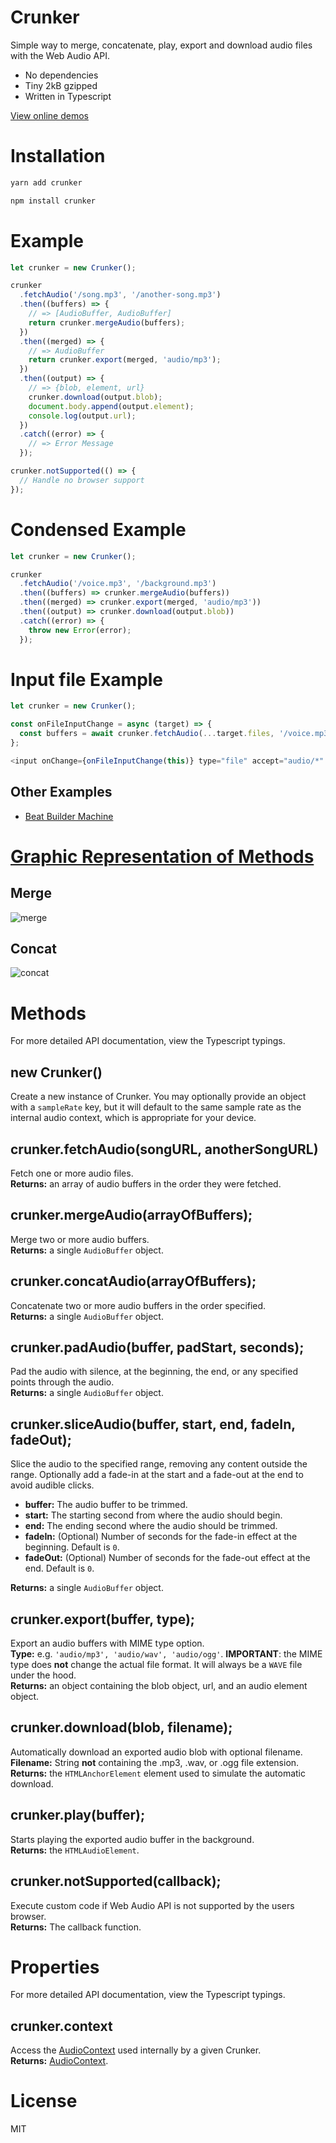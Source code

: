 # Crunker

Simple way to merge, concatenate, play, export and download audio files with the Web Audio API.

- No dependencies
- Tiny 2kB gzipped
- Written in Typescript

[View online demos](https://jaggad.github.io/crunker/examples/)

# Installation

```sh
yarn add crunker
```

```sh
npm install crunker
```

# Example

```javascript
let crunker = new Crunker();

crunker
  .fetchAudio('/song.mp3', '/another-song.mp3')
  .then((buffers) => {
    // => [AudioBuffer, AudioBuffer]
    return crunker.mergeAudio(buffers);
  })
  .then((merged) => {
    // => AudioBuffer
    return crunker.export(merged, 'audio/mp3');
  })
  .then((output) => {
    // => {blob, element, url}
    crunker.download(output.blob);
    document.body.append(output.element);
    console.log(output.url);
  })
  .catch((error) => {
    // => Error Message
  });

crunker.notSupported(() => {
  // Handle no browser support
});
```

# Condensed Example

```javascript
let crunker = new Crunker();

crunker
  .fetchAudio('/voice.mp3', '/background.mp3')
  .then((buffers) => crunker.mergeAudio(buffers))
  .then((merged) => crunker.export(merged, 'audio/mp3'))
  .then((output) => crunker.download(output.blob))
  .catch((error) => {
    throw new Error(error);
  });
```

# Input file Example

```javascript
let crunker = new Crunker();

const onFileInputChange = async (target) => {
  const buffers = await crunker.fetchAudio(...target.files, '/voice.mp3', '/background.mp3');
};

<input onChange={onFileInputChange(this)} type="file" accept="audio/*" />;
```

## Other Examples

- [Beat Builder Machine](examples/client/beatBuilder.html)

# [Graphic Representation of Methods](https://github.com/jackedgson/crunker/issues/16)

## Merge

![merge](https://user-images.githubusercontent.com/12958674/88806278-968f0680-d186-11ea-9cb5-8ef2606ffcc7.png)

## Concat

![concat](https://user-images.githubusercontent.com/12958674/88806297-9d1d7e00-d186-11ea-8cd2-c64cb0324845.png)

# Methods

For more detailed API documentation, view the Typescript typings.

## new Crunker()

Create a new instance of Crunker.
You may optionally provide an object with a `sampleRate` key, but it will default to the same sample rate as the internal audio context, which is appropriate for your device.

## crunker.fetchAudio(songURL, anotherSongURL)

Fetch one or more audio files.\
**Returns:** an array of audio buffers in the order they were fetched.

## crunker.mergeAudio(arrayOfBuffers);

Merge two or more audio buffers.\
**Returns:** a single `AudioBuffer` object.

## crunker.concatAudio(arrayOfBuffers);

Concatenate two or more audio buffers in the order specified.\
**Returns:** a single `AudioBuffer` object.

## crunker.padAudio(buffer, padStart, seconds);

Pad the audio with silence, at the beginning, the end, or any specified points through the audio.\
**Returns:** a single `AudioBuffer` object.

## crunker.sliceAudio(buffer, start, end, fadeIn, fadeOut);

Slice the audio to the specified range, removing any content outside the range. Optionally add a fade-in at the start and a fade-out at the end to avoid audible clicks.
- **buffer:** The audio buffer to be trimmed.
- **start:** The starting second from where the audio should begin.
- **end:** The ending second where the audio should be trimmed.
- **fadeIn:** (Optional) Number of seconds for the fade-in effect at the beginning. Default is `0`.
- **fadeOut:** (Optional) Number of seconds for the fade-out effect at the end. Default is `0`.

**Returns:** a single `AudioBuffer` object.

## crunker.export(buffer, type);

Export an audio buffers with MIME type option.\
**Type:** e.g. `'audio/mp3', 'audio/wav', 'audio/ogg'`.
**IMPORTANT**: the MIME type does **not** change the actual file format. It will always be a `WAVE` file under the hood.\
**Returns:** an object containing the blob object, url, and an audio element object.

## crunker.download(blob, filename);

Automatically download an exported audio blob with optional filename.\
**Filename:** String **not** containing the .mp3, .wav, or .ogg file extension.\
**Returns:** the `HTMLAnchorElement` element used to simulate the automatic download.

## crunker.play(buffer);

Starts playing the exported audio buffer in the background.\
**Returns:** the `HTMLAudioElement`.

## crunker.notSupported(callback);

Execute custom code if Web Audio API is not supported by the users browser.\
**Returns:** The callback function.

# Properties

For more detailed API documentation, view the Typescript typings.

## crunker.context

Access the [AudioContext](https://developer.mozilla.org/en-US/docs/Web/API/AudioContext) used internally by a given Crunker.\
**Returns:** [AudioContext](https://developer.mozilla.org/en-US/docs/Web/API/AudioContext).

# License

MIT

